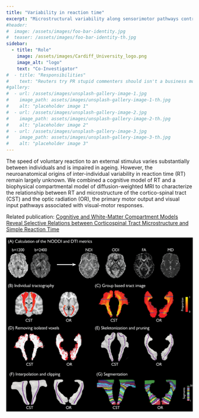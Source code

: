 ```yaml
---
title: "Variability in reaction time"
excerpt: "Microstructural variability along sensorimotor pathways contributes to in simple reaction time"
#header:
#  image: /assets/images/foo-bar-identity.jpg
#  teaser: /assets/images/foo-bar-identity-th.jpg
sidebar:
  - title: "Role"
    image: /assets/images/Cardiff_University_logo.png
    image_alt: "logo"
    text: "Co-Investigator"
#  - title: "Responsibilities"
#    text: "Reuters try PR stupid commenters should isn't a business model"
#gallery:
#  - url: /assets/images/unsplash-gallery-image-1.jpg
#    image_path: assets/images/unsplash-gallery-image-1-th.jpg
#    alt: "placeholder image 1"
#  - url: /assets/images/unsplash-gallery-image-2.jpg
#    image_path: assets/images/unsplash-gallery-image-2-th.jpg
#    alt: "placeholder image 2"
#  - url: /assets/images/unsplash-gallery-image-3.jpg
#    image_path: assets/images/unsplash-gallery-image-3-th.jpg
#    alt: "placeholder image 3"
---
```


The speed of voluntary reaction to an external stimulus varies substantially between individuals and is impaired in ageing. However, the neuroanatomical origins of inter-individual variability in reaction time (RT) remain largely unknown. We combined a cognitive model of RT and a biophysical compartmental model of diffusion-weighted MRI to characterize the relationship between RT and microstructure of the cortico-spinal tract (CST) and the optic radiation (OR), the primary motor output and visual input pathways associated with visual-motor responses.


Related publication: [Cognitive and White-Matter Compartment Models Reveal
Selective Relations between Corticospinal Tract
Microstructure and Simple Reaction Time](https://www.jneurosci.org/content/jneuro/39/30/5910.full.pdf) 

![ISV](/assets/images/rt.png)



